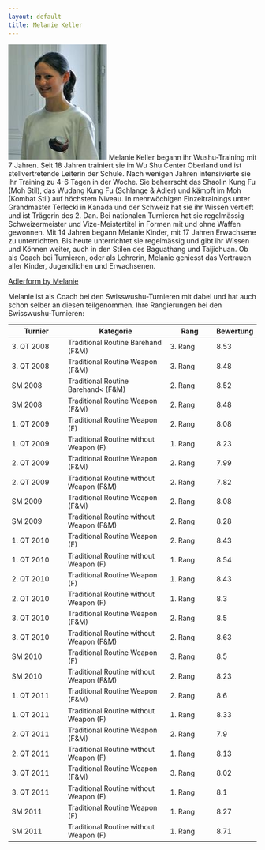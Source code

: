 ```yaml
---
layout: default
title: Melanie Keller
---
```


<img class="ifloat-left" src="/images/melanie-keller.jpg" alt="Melanie Keller" width="200px">
Melanie Keller begann ihr Wushu-Training mit 7 Jahren. Seit 18 Jahren trainiert sie im Wu Shu Center Oberland und ist stellvertretende Leiterin der Schule.
Nach wenigen Jahren intensivierte sie ihr Training zu 4-6 Tagen in der Woche. Sie beherrscht das Shaolin Kung Fu (Moh Stil), das Wudang Kung Fu (Schlange & Adler) und kämpft im Moh (Kombat Stil) auf höchstem Niveau.
In mehrwöchigen Einzeltrainings unter Grandmaster Terlecki in Kanada und der Schweiz hat sie ihr Wissen vertieft und ist Trägerin des 2. Dan.
Bei nationalen Turnieren hat sie regelmässig Schweizermeister und Vize-Meistertitel in Formen mit und ohne Waffen gewonnen. Mit 14 Jahren begann Melanie Kinder, mit 17 Jahren Erwachsene zu unterrichten. Bis heute unterrichtet sie regelmässig und gibt ihr Wissen und Können weiter, auch in den Stilen des Baguathang und Taijichuan.
Ob als Coach bei Turnieren, oder als Lehrerin, Melanie geniesst das Vertrauen aller Kinder, Jugendlichen und Erwachsenen.

<a target="_blank" href="https://www.flickr.com/photos/117851037@N03/13424201455/" >Adlerform by Melanie</a>

Melanie ist als Coach bei den Swisswushu-Turnieren mit dabei und hat auch schon selber an diesen teilgenommen. 
Ihre Rangierungen bei den Swisswushu-Turnieren:
<table> 
	<thead> 
		<tr> 
			<th width="100">Turnier</th> 
			<th>Kategorie</th> 
			<th width="80">Rang</th> 
			<th width="50">Bewertung</th> 
		</tr> 
	</thead> 
	<tbody> 
		<tr> 
			<td>3. QT 2008</td> 
			<td>Traditional Routine Barehand (F&M)</td> 
			<td>3. Rang</td> 
			<td>8.53</td> 
		</tr> 
		<tr> 
			<td>3. QT 2008</td> 
			<td>Traditional Routine Weapon (F&M)</td> 
			<td>3. Rang</td> 
			<td>8.48</td> 
		</tr> 
		<tr> 
			<td>SM 2008</td> 
			<td>Traditional Routine Barehand< (F&M)</td> 
			<td>2. Rang</td> 
			<td>8.52</td> 
		</tr> 
		<tr> 
			<td>SM 2008</td> 
			<td>Traditional Routine Weapon (F&M)</td> 
			<td>2. Rang</td> 
			<td>8.48</td> 
		</tr> 
		<tr> 
			<td>1. QT 2009</td> 
			<td>Traditional Routine Weapon (F)</td> 
			<td>2. Rang</td> 
			<td>8.08</td> 
		</tr> 
		<tr> 
			<td>1. QT 2009</td> 
			<td>Traditional Routine without Weapon (F)</td> 
			<td>1. Rang</td> 
			<td>8.23</td> 
		</tr> 
		<tr> 
			<td>2. QT 2009</td> 
			<td>Traditional Routine Weapon (F&M)</td> 
			<td>2. Rang</td> 
			<td>7.99</td> 
		</tr> 
		<tr> 
			<td>2. QT 2009</td> 
			<td>Traditional Routine without Weapon (F&M)</td> 
			<td>2. Rang</td> 
			<td>7.82</td> 
		</tr> 
		<tr> 
			<td>SM 2009</td> 
			<td>Traditional Routine Weapon (F&M)</td> 
			<td>2. Rang</td> 
			<td>8.08</td> 
		</tr> 
		<tr> 
			<td>SM 2009</td> 
			<td>Traditional Routine without Weapon (F&M)</td> 
			<td>2. Rang</td> 
			<td>8.28</td> 
		</tr> 
		<tr> 
			<td>1. QT 2010</td> 
			<td>Traditional Routine Weapon (F)</td> 
			<td>2. Rang</td> 
			<td>8.43</td> 
		</tr>
		<tr> 
			<td>1. QT 2010</td> 
			<td>Traditional Routine without Weapon (F)</td> 
			<td>1. Rang</td> 
			<td>8.54</td> 
		</tr>  
		<tr> 
			<td>2. QT 2010</td> 
			<td>Traditional Routine Weapon (F)</td> 
			<td>1. Rang</td> 
			<td>8.43</td> 
		</tr>
		<tr> 
			<td>2. QT 2010</td> 
			<td>Traditional Routine without Weapon (F)</td> 
			<td>1. Rang</td> 
			<td>8.3</td> 
		</tr>
		<tr> 
			<td>3. QT 2010</td> 
			<td>Traditional Routine Weapon (F&M)</td> 
			<td>2. Rang</td> 
			<td>8.5</td> 
		</tr>
		<tr> 
			<td>3. QT 2010</td> 
			<td>Traditional Routine without Weapon (F&M)</td> 
			<td>2. Rang</td> 
			<td>8.63</td> 
		</tr>
		<tr> 
			<td>SM 2010</td> 
			<td>Traditional Routine Weapon (F)</td> 
			<td>3. Rang</td> 
			<td>8.5</td> 
		</tr> 
		<tr> 
			<td>SM 2010</td> 
			<td>Traditional Routine without Weapon (F&M)</td> 
			<td>2. Rang</td> 
			<td>8.23</td> 
		</tr> 
		<tr> 
			<td>1. QT 2011</td> 
			<td>Traditional Routine Weapon (F&M)</td> 
			<td>2. Rang</td> 
			<td>8.6</td> 
		</tr> 
		<tr> 
			<td>1. QT 2011</td> 
			<td>Traditional Routine without Weapon (F)</td> 
			<td>1. Rang</td> 
			<td>8.33</td> 
		</tr> 
		<tr> 
			<td>2. QT 2011</td> 
			<td>Traditional Routine Weapon (F&M)</td> 
			<td>2. Rang</td> 
			<td>7.9</td> 
		</tr>
		<tr> 
			<td>2. QT 2011</td> 
			<td>Traditional Routine without Weapon (F)</td> 
			<td>1. Rang</td> 
			<td>8.13</td> 
		</tr> 
		<tr> 
			<td>3. QT 2011</td> 
			<td>Traditional Routine Weapon (F&M)</td> 
			<td>3. Rang</td> 
			<td>8.02</td> 
		</tr> 
		<tr> 
			<td>3. QT 2011</td> 
			<td>Traditional Routine without Weapon (F)</td> 
			<td>1. Rang</td> 
			<td>8.1</td> 
		</tr> 
		<tr> 
			<td>SM 2011</td> 
			<td>Traditional Routine Weapon (F)</td> 
			<td>1. Rang</td> 
			<td>8.27</td> 
		</tr> 
		<tr> 
			<td>SM 2011</td> 
			<td>Traditional Routine without Weapon (F)</td> 
			<td>1. Rang</td> 
			<td>8.71</td> 
		</tr> 
	</tbody>
</table>